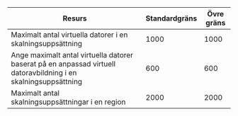 | Resurs | Standardgräns | Övre gräns |
| --- | --- | --- |
| Maximalt antal virtuella datorer i en skalningsuppsättning |1000 |1000 |
| Ange maximalt antal virtuella datorer baserat på en anpassad virtuell datoravbildning i en skalningsuppsättning|600 |600 |
| Maximalt antal skalningsuppsättningar i en region |2000 |2000 |

